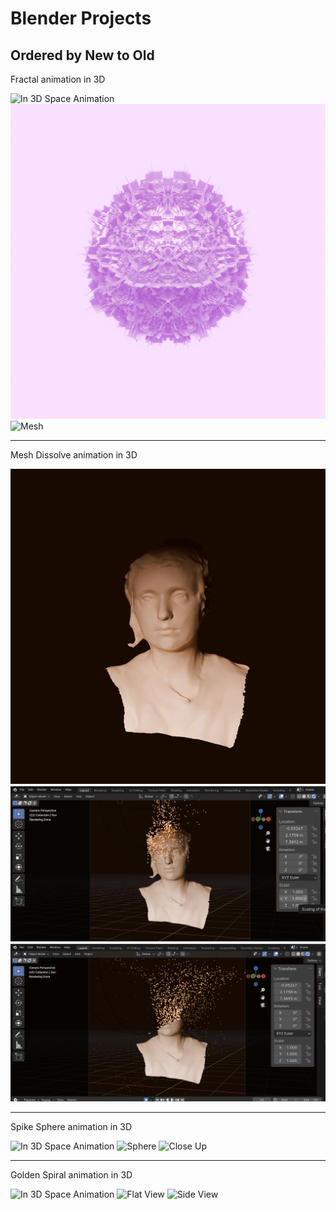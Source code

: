 # Blender Projects
Ordered by New to Old
---

Fractal animation in 3D

![In 3D Space Animation](fractal_effect/render/fractal_effect.gif)
![Mesh](fractal_effect/render/fractal_effect3.png)
![Mesh](fractal_effect/render/fractal_effect4.png)

---

Mesh Dissolve animation in 3D

![In 3D Space Animation](dissolve_mesh/render/dissolve_anim.gif)
![Mesh](dissolve_mesh/render/dissolve1.png)
![Mesh](dissolve_mesh/render/dissolve2.png)

---
Spike Sphere animation in 3D

![In 3D Space Animation](spike_sphere/render/spike_sphere_loop.gif)
![Sphere](spike_sphere/render/spike_sphere1.png)
![Close Up](spike_sphere/render/spike_sphere2.png)

---
Golden Spiral animation in 3D

![In 3D Space Animation](golden_spiral/render/golden_loop_1.gif)
![Flat View](golden_spiral/render/flat_view.png)
![Side View](golden_spiral/render/side_view.png)
